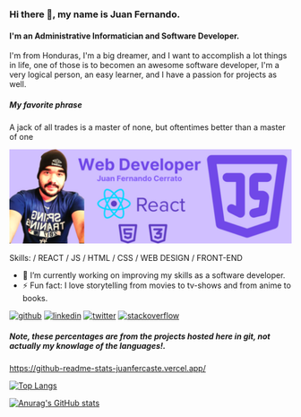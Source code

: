 ### Hi there 👋, my name is Juan Fernando.

#### I'm an Administrative Informatician and Software Developer.
I'm from Honduras, I'm a big dreamer, and I want to accomplish a lot things in life, one of those is to becomen an awesome software developer, I'm a very logical person, an easy learner, and I have a passion for projects as well.

##### My favorite phrase
A jack of all trades is a master of none, but oftentimes better than a master of one


![logo](https://github.com/juanfercaste/juanfercaste/blob/main/Web-Developer.png)


Skills: / REACT / JS / HTML / CSS / WEB DESIGN / FRONT-END

- 🔭 I’m currently working on improving my skills as a software developer.
- ⚡ Fun fact: I love storytelling from movies to tv-shows and from anime to books.


[<img src='https://cdn.jsdelivr.net/npm/simple-icons@3.0.1/icons/github.svg' alt='github' height='40'>](https://github.com/juanfercaste)  [<img src='https://cdn.jsdelivr.net/npm/simple-icons@3.0.1/icons/linkedin.svg' alt='linkedin' height='40'>](https://www.linkedin.com/in/https://www.linkedin.com/in/juan-cerrato-a33422167//)  [<img src='https://cdn.jsdelivr.net/npm/simple-icons@3.0.1/icons/twitter.svg' alt='twitter' height='40'>](https://twitter.com/https://twitter.com/Juanfercerrato)  [<img src='https://cdn.jsdelivr.net/npm/simple-icons@3.0.1/icons/stackoverflow.svg' alt='stackoverflow' height='40'>](https://stackoverflow.com/users/https://es.stackoverflow.com/users/277290/fernado-castellon)  

##### Note, these percentages are from the projects hosted here in git, not actually my knowlage of the languages!.
https://github-readme-stats-juanfercaste.vercel.app/

[![Top Langs](https://github-readme-stats-juanfercaste.vercel.app/api/top-langs/?username=juanfercaste&layout=compact&theme=midnight-purple)](https://github.com/anuraghazra/github-readme-stats)

[![Anurag's GitHub stats](https://github-readme-stats-juanfercaste.vercel.app/api?username=juanfercaste&show_icons=true&theme=midnight-purple)](https://github.com/anuraghazra/github-readme-stats)


